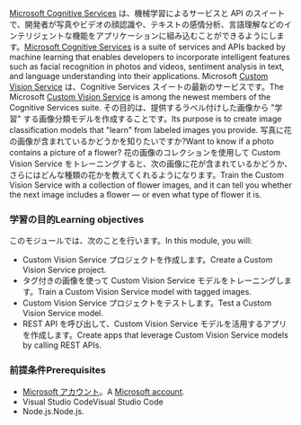<span data-ttu-id="b6590-101">[Microsoft Cognitive Services](https://azure.microsoft.com/services/cognitive-services/ "Microsoft Cognitive Services") は、機械学習によるサービスと API のスイートで、開発者が写真やビデオの顔認識や、テキストの感情分析、言語理解などのインテリジェントな機能をアプリケーションに組み込むことができるようにします。</span><span class="sxs-lookup"><span data-stu-id="b6590-101">[Microsoft Cognitive Services](https://azure.microsoft.com/services/cognitive-services/ "Microsoft Cognitive Services") is a suite of services and APIs backed by machine learning that enables developers to incorporate intelligent features such as facial recognition in photos and videos, sentiment analysis in text, and language understanding into their applications.</span></span> <span data-ttu-id="b6590-102">Microsoft [Custom Vision Service](https://azure.microsoft.com/services/cognitive-services/custom-vision-service/) は、Cognitive Services スイートの最新のサービスです。</span><span class="sxs-lookup"><span data-stu-id="b6590-102">The Microsoft [Custom Vision Service](https://azure.microsoft.com/services/cognitive-services/custom-vision-service/) is among the newest members of the Cognitive Services suite.</span></span> <span data-ttu-id="b6590-103">その目的は、提供するラベル付けした画像から "学習" する画像分類モデルを作成することです。</span><span class="sxs-lookup"><span data-stu-id="b6590-103">Its purpose is to create image classification models that "learn" from labeled images you provide.</span></span> <span data-ttu-id="b6590-104">写真に花の画像が含まれているかどうかを知りたいですか?</span><span class="sxs-lookup"><span data-stu-id="b6590-104">Want to know if a photo contains a picture of a flower?</span></span> <span data-ttu-id="b6590-105">花の画像のコレクションを使用して Custom Vision Service をトレーニングすると、次の画像に花が含まれているかどうか、さらにはどんな種類の花かを教えてくれるようになります。</span><span class="sxs-lookup"><span data-stu-id="b6590-105">Train the Custom Vision Service with a collection of flower images, and it can tell you whether the next image includes a flower — or even what type of flower it is.</span></span>

### <a name="learning-objectives"></a><span data-ttu-id="b6590-106">学習の目的</span><span class="sxs-lookup"><span data-stu-id="b6590-106">Learning objectives</span></span>

<span data-ttu-id="b6590-107">このモジュールでは、次のことを行います。</span><span class="sxs-lookup"><span data-stu-id="b6590-107">In this module, you will:</span></span>

- <span data-ttu-id="b6590-108">Custom Vision Service プロジェクトを作成します。</span><span class="sxs-lookup"><span data-stu-id="b6590-108">Create a Custom Vision Service project.</span></span>
- <span data-ttu-id="b6590-109">タグ付きの画像を使って Custom Vision Service モデルをトレーニングします。</span><span class="sxs-lookup"><span data-stu-id="b6590-109">Train a Custom Vision Service model with tagged images.</span></span>
- <span data-ttu-id="b6590-110">Custom Vision Service プロジェクトをテストします。</span><span class="sxs-lookup"><span data-stu-id="b6590-110">Test a Custom Vision Service model.</span></span>
- <span data-ttu-id="b6590-111">REST API を呼び出して、Custom Vision Service モデルを活用するアプリを作成します。</span><span class="sxs-lookup"><span data-stu-id="b6590-111">Create apps that leverage Custom Vision Service models by calling REST APIs.</span></span>

### <a name="prerequisites"></a><span data-ttu-id="b6590-112">前提条件</span><span class="sxs-lookup"><span data-stu-id="b6590-112">Prerequisites</span></span>  

<!---TODO: Need links here and better verbiage--->
- <span data-ttu-id="b6590-113">[Microsoft アカウント](https://account.microsoft.com/account)。</span><span class="sxs-lookup"><span data-stu-id="b6590-113">A [Microsoft account](https://account.microsoft.com/account).</span></span>
- <span data-ttu-id="b6590-114">Visual Studio Code</span><span class="sxs-lookup"><span data-stu-id="b6590-114">Visual Studio Code</span></span>
- <span data-ttu-id="b6590-115">Node.js.</span><span class="sxs-lookup"><span data-stu-id="b6590-115">Node.js.</span></span>
